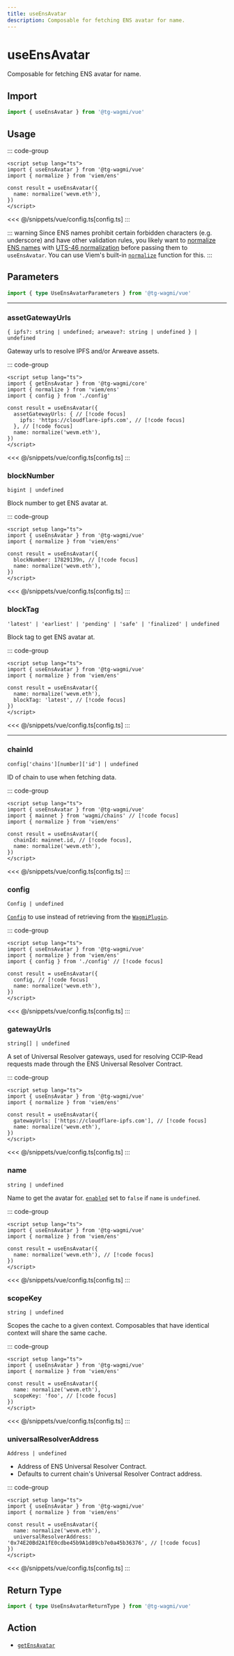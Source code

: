 ```yaml
---
title: useEnsAvatar
description: Composable for fetching ENS avatar for name.
---
```


<script setup>
const packageName = '@tg-wagmi/vue'
const actionName = 'getEnsAvatar'
const typeName = 'GetEnsAvatar'
const TData = 'string | null'
const TError = 'GetEnsAvatarErrorType'
</script>

# useEnsAvatar

Composable for fetching ENS avatar for name.

## Import

```ts
import { useEnsAvatar } from '@tg-wagmi/vue'
```

## Usage

::: code-group
```vue [index.vue]
<script setup lang="ts">
import { useEnsAvatar } from '@tg-wagmi/vue'
import { normalize } from 'viem/ens'

const result = useEnsAvatar({
  name: normalize('wevm.eth'),
})
</script>
```
<<< @/snippets/vue/config.ts[config.ts]
:::

::: warning
Since ENS names prohibit certain forbidden characters (e.g. underscore) and have other validation rules, you likely want to [normalize ENS names](https://docs.ens.domains/contract-api-reference/name-processing#normalising-names) with [UTS-46 normalization](https://unicode.org/reports/tr46) before passing them to `useEnsAvatar`. You can use Viem's built-in [`normalize`](https://viem.sh/docs/ens/utilities/normalize) function for this.
:::

## Parameters

```ts
import { type UseEnsAvatarParameters } from '@tg-wagmi/vue'
```

---

### assetGatewayUrls <Badge text="viem@>=2.3.1" />

`{ ipfs?: string | undefined; arweave?: string | undefined } | undefined`

Gateway urls to resolve IPFS and/or Arweave assets.

::: code-group
```vue [index.vue]
<script setup lang="ts">
import { getEnsAvatar } from '@tg-wagmi/core'
import { normalize } from 'viem/ens'
import { config } from './config'

const result = useEnsAvatar({
  assetGatewayUrls: { // [!code focus]
    ipfs: 'https://cloudflare-ipfs.com', // [!code focus]
  }, // [!code focus]
  name: normalize('wevm.eth'),
})
</script>
```
<<< @/snippets/vue/config.ts[config.ts]
:::

### blockNumber

`bigint | undefined`

Block number to get ENS avatar at.

::: code-group
```vue [index.vue]
<script setup lang="ts">
import { useEnsAvatar } from '@tg-wagmi/vue'
import { normalize } from 'viem/ens'

const result = useEnsAvatar({
  blockNumber: 17829139n, // [!code focus]
  name: normalize('wevm.eth'),
})
</script>
```
<<< @/snippets/vue/config.ts[config.ts]
:::

### blockTag

`'latest' | 'earliest' | 'pending' | 'safe' | 'finalized' | undefined`

Block tag to get ENS avatar at.

::: code-group
```vue [index.vue]
<script setup lang="ts">
import { useEnsAvatar } from '@tg-wagmi/vue'
import { normalize } from 'viem/ens'

const result = useEnsAvatar({
  name: normalize('wevm.eth'),
  blockTag: 'latest', // [!code focus]
})
</script>
```
<<< @/snippets/vue/config.ts[config.ts]
:::

---

### chainId

`config['chains'][number]['id'] | undefined`

ID of chain to use when fetching data.

::: code-group
```vue [index.vue]
<script setup lang="ts">
import { useEnsAvatar } from '@tg-wagmi/vue'
import { mainnet } from 'wagmi/chains' // [!code focus]
import { normalize } from 'viem/ens'

const result = useEnsAvatar({
  chainId: mainnet.id, // [!code focus],
  name: normalize('wevm.eth'),
})
</script>
```
<<< @/snippets/vue/config.ts[config.ts]
:::

### config

`Config | undefined`

[`Config`](/vue/api/createConfig#config) to use instead of retrieving from the [`WagmiPlugin`](/vue/api/WagmiPlugin).

::: code-group
```vue [index.vue]
<script setup lang="ts">
import { useEnsAvatar } from '@tg-wagmi/vue'
import { normalize } from 'viem/ens'
import { config } from './config' // [!code focus]

const result = useEnsAvatar({
  config, // [!code focus]
  name: normalize('wevm.eth'),
})
</script>
```
<<< @/snippets/vue/config.ts[config.ts]
:::

### gatewayUrls

`string[] | undefined`

A set of Universal Resolver gateways, used for resolving CCIP-Read requests made through the ENS Universal Resolver Contract.

::: code-group
```vue [index.vue]
<script setup lang="ts">
import { useEnsAvatar } from '@tg-wagmi/vue'
import { normalize } from 'viem/ens'

const result = useEnsAvatar({
  gatewayUrls: ['https://cloudflare-ipfs.com'], // [!code focus]
  name: normalize('wevm.eth'),
})
</script>
```
<<< @/snippets/vue/config.ts[config.ts]
:::

### name

`string | undefined`

Name to get the avatar for. [`enabled`](#enabled) set to `false` if `name` is `undefined`.

::: code-group
```vue [index.vue]
<script setup lang="ts">
import { useEnsAvatar } from '@tg-wagmi/vue'
import { normalize } from 'viem/ens'

const result = useEnsAvatar({
  name: normalize('wevm.eth'), // [!code focus]
})
</script>
```
<<< @/snippets/vue/config.ts[config.ts]
:::

### scopeKey

`string | undefined`

Scopes the cache to a given context. Composables that have identical context will share the same cache.

::: code-group
```vue [index.vue]
<script setup lang="ts">
import { useEnsAvatar } from '@tg-wagmi/vue'
import { normalize } from 'viem/ens'

const result = useEnsAvatar({
  name: normalize('wevm.eth'),
  scopeKey: 'foo', // [!code focus]
})
</script>
```
<<< @/snippets/vue/config.ts[config.ts]
:::

### universalResolverAddress

`Address | undefined`

- Address of ENS Universal Resolver Contract.
- Defaults to current chain's Universal Resolver Contract address.

::: code-group
```vue [index.vue]
<script setup lang="ts">
import { useEnsAvatar } from '@tg-wagmi/vue'
import { normalize } from 'viem/ens'

const result = useEnsAvatar({
  name: normalize('wevm.eth'),
  universalResolverAddress: '0x74E20Bd2A1fE0cdbe45b9A1d89cb7e0a45b36376', // [!code focus]
})
</script>
```
<<< @/snippets/vue/config.ts[config.ts]
:::

<!--@include: @shared/query-options.md-->

## Return Type

```ts
import { type UseEnsAvatarReturnType } from '@tg-wagmi/vue'
```

<!--@include: @shared/query-result.md-->

<!--@include: @shared/query-imports.md-->

## Action

- [`getEnsAvatar`](/core/api/actions/getEnsAvatar)
